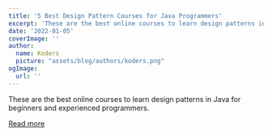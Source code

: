 ```yaml
---
title: '5 Best Design Pattern Courses for Java Programmers'
excerpt: 'These are the best online courses to learn design patterns in Java for beginners and experienced programmers. '
date: '2022-01-05'
coverImage: ''
author:
  name: Koders
  picture: "assets/blog/authors/koders.png"
ogImage:
  url: ''
---
```


These are the best online courses to learn design patterns in Java for beginners and experienced programmers. 

[Read more](https://dev.to/javinpaul/5-best-java-design-pattern-courses-for-beginners-4dj)
